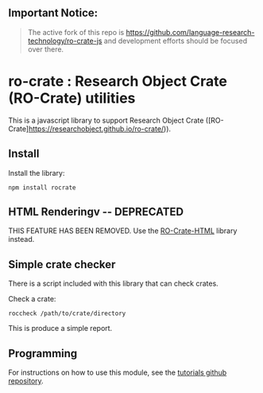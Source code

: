 ## Important Notice:
> The active fork of this repo is https://github.com/language-research-technology/ro-crate-js and development efforts should be focused over there.

# ro-crate : Research Object Crate (RO-Crate) utilities 

This is a javascript library to support Research Object Crate ([RO-Crate]https://researchobject.github.io/ro-crate/)).

## Install
Install the library:

`npm install rocrate`

## HTML Renderingv -- DEPRECATED

THIS FEATURE HAS BEEN REMOVED. Use the [RO-Crate-HTML](https://www.npmjs.com/package/ro-crate-html-js) library instead.

## Simple crate checker

There is a script included with this library that can check crates.

Check a crate:

`roccheck /path/to/crate/directory`

This is produce a simple report.

## Programming

For instructions on how to use this module, see the [tutorials github repository](https://github.com/UTS-eResearch/ro-crate-js-tutorials).









